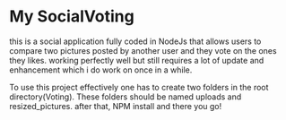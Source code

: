 # My SocialVoting
this is a social application fully coded in NodeJs that allows users to compare two pictures posted by another user and they vote on the ones they likes. working perfectly well but still requires a lot of update and enhancement which i do work on once in a while.

To use this project effectively one has to create two folders in the root directory(Voting).
These folders should be named uploads and resized_pictures.
after that, NPM install and there you go!
